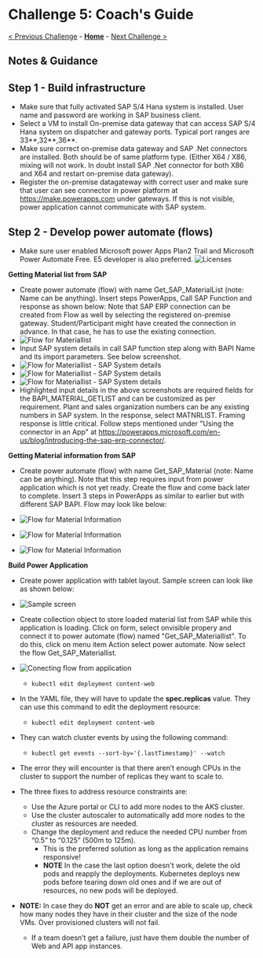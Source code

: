 # Challenge 5: Coach's Guide

[< Previous Challenge](./04-k8sdeployment.md) - **[Home](README.md)** - [Next Challenge >](./06-deploymongo.md)

## Notes & Guidance

## Step 1 - **Build infrastructure**

- Make sure that fully activated SAP S/4 Hana system is installed. User name and password are working in SAP business client.
- Select a VM to install On-premise data gateway that can access SAP S/4 Hana system on dispatcher and gateway ports. Typical port ranges are 33**,32**,36**.
- Make sure correct on-premise data gateway and SAP .Net connectors are installed. Both should be of same platform type. (Either X64 / X86, mixing will not work. In doubt install SAP .Net connector for both X86 and X64 and restart on-premise data gateway).
- Register the on-premise datagateway with correct user and make sure that user can see connector in power platform at https://make.powerapps.com under gateways. If this is not visible, power application cannot communicate with SAP system. 

## Step 2 - **Develop power automate (flows)**

- Make sure user enabled Microsoft power Apps Plan2 Trail and Microsoft Power Automate Free. E5 developer is also preferred. 
![Licenses](Images/Challenge5-PowerAppsLicense.png)

**Getting Material list from SAP**

- Create power automate (flow) with name Get_SAP_MaterialList (note: Name can be anything). Insert steps PowerApps, Call SAP Function and response as shown below: Note that SAP ERP connection can be created from Flow as well by selecting the registered on-premise gateway. Student/Participant might have created the connection in advance. In that case, he has to use the existing connection. 
- ![Flow for Materiallist](Images/Challenge5-Screen1.png)
- Input SAP system details in call SAP function step along with BAPI Name and its import parameters. See below screenshot.
- ![Flow for Materiallist - SAP System details](Images/Challenge5-Screen2.png)
- ![Flow for Materiallist - SAP System details](Images/Challenge5-Screen3.png)
- ![Flow for Materiallist - SAP System details](Images/Challenge5-Screen4.png)
- Highlighted input details in the above screenshots are required fields for the BAPI_MATERIAL_GETLIST and can be customized as per requirement. Plant and sales organization numbers can be any existing numbers in SAP system. In the response, select MATNRLIST. Framing response is little critical. Follow steps mentioned under "Using the connector in an App" at https://powerapps.microsoft.com/en-us/blog/introducing-the-sap-erp-connector/.

**Getting Material information from SAP**

- Create power automate (flow) with name Get_SAP_Material (note: Name can be anything). Note that this step requires input from power application which is not yet ready. Create the flow and come back later to complete. Insert 3 steps in PowerApps as similar to earlier but with different SAP BAPI. Flow may look like below:

- ![Flow for Material Information](Images/Challenge5-Screen5.png)
- ![Flow for Material Information](Images/Challenge5-Screen6.png)
- ![Flow for Material Information](Images/Challenge5-Screen7.png)

**Build Power Application**

- Create power application with tablet layout. Sample screen can look like as shown below:
- ![Sample screen](Images/Challenge5-SampleApplicationScreen.png)
- Create collection object to store loaded material list from SAP while this application is loading. Click on form, select onvisible propery and connect it to power automate (flow) named "Get_SAP_Materiallist". To do this, click on menu item Action select power automate. Now select the flow Get_SAP_Materiallist. 
- ![Conecting flow from application](Images/Challenge5-Screen8.png)

	- `kubectl edit deployment content-web`

- In the YAML file, they will have to update the **spec.replicas** value. They can use this command to edit the deployment resource:
	- `kubectl edit deployment content-web`
- They can watch cluster events by using the following command:
	- `kubectl get events --sort-by='{.lastTimestamp}' --watch`
- The error they will encounter is that there aren’t enough CPUs in the cluster to support the number of replicas they want to scale to.
- The three fixes to address resource constraints are:
	- Use the Azure portal or CLI to add more nodes to the AKS cluster.
	- Use the cluster autoscaler to automatically add more nodes to the cluster as resources are needed.
	- Change the deployment and reduce the needed CPU number from “0.5” to “0.125” (500m to 125m).
		- This is the preferred solution as long as the application remains responsive!
		- **NOTE** In the case the last option doesn't work, delete the old pods and reapply the deployments. Kubernetes deploys new pods before tearing down old ones and if we are out of resources, no new pods will be deployed.
- **NOTE:** In case they do **NOT** get an error and are able to scale up, check how many nodes they have in their cluster and the size of the node VMs. Over provisioned clusters will not fail.
	- If a team doesn’t get a failure, just have them double the number of Web and API app instances.  

